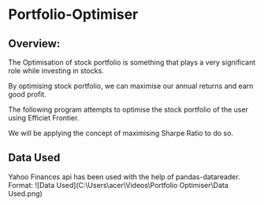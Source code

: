 # Portfolio-Optimiser

## Overview:
The Optimisation of stock portfolio is something that plays a very significant role while investing in stocks.

By optimising stock portfolio, we can maximise our annual returns and earn good profit.

The following program attempts to optimise the stock portfolio of the user using Efficiet Frontier.

We will be applying the concept of maximising Sharpe Ratio to do so.

## Data Used

Yahoo Finances api has been used with the help of pandas-datareader.
Format: ![Data Used](C:\Users\acer\Videos\Portfolio Optimiser\Data Used.png)
